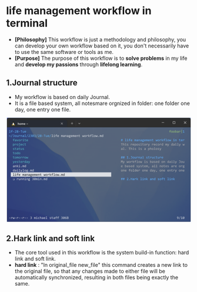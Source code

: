# life management workflow in terminal
- **[Philosophy]** This workflow is just a methodology and philosophy, you can develop your own workflow based on it, you don't necessarily have to use the same software or tools as me.
- **[Purpose]** The purpose of this workflow is to **solve problems** in my life and **develop my passions** through **lifelong learning**.

## 1.Journal structure
- My workflow is based on daily Journal.
- It is a file based system, all notesmare orgnized in folder: one folder one day, one entry one file.
<p align="center">
<img src="/src/folder_structure.png" alt="Journal folder structure]" width="500">
</p>

## 2.Hark link and soft link
- The core tool used in this workflow is the system build-in function: hard link and soft link.
- **hard link** : "ln original_file new_file" 
this command creates a new link to the original file, so that any changes made to either file will be automatically synchronized, resulting in both files being exactly the same.
